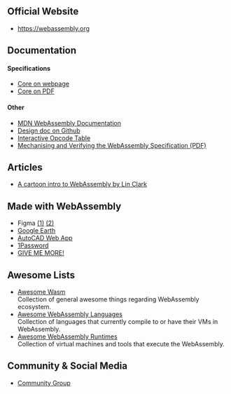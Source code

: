 ## Official Website
 - https://webassembly.org

## Documentation

#### Specifications
 - [Core on webpage](https://webassembly.github.io/spec/core)
 - [Core on PDF](https://webassembly.github.io/spec/core/_download/WebAssembly.pdf)

#### Other
 - [MDN WebAssembly Documentation](https://developer.mozilla.org/en-US/docs/WebAssembly)
 - [Design doc on Github](https://github.com/WebAssembly/design)
 - [Interactive Opcode Table](https://pengowray.github.io/wasm-ops)
 - [Mechanising and Verifying the WebAssembly Specification (PDF)](https://www.cl.cam.ac.uk/~caw77/papers/mechanising-and-verifying-the-webassembly-specification.pdf)

## Articles
 - [A cartoon intro to WebAssembly by Lin Clark](https://hacks.mozilla.org/2017/02/a-cartoon-intro-to-webassembly)

## Made with WebAssembly
 - Figma
 [(1)](https://www.figma.com/blog/webassembly-cut-figmas-load-time-by-3x/)
 [(2)](https://www.figma.com/blog/how-we-built-the-figma-plugin-system)
 - [Google Earth](https://blog.chromium.org/2019/06/webassembly-brings-google-earth-to-more.html)
 - [AutoCAD Web App](https://blogs.autodesk.com/autocad/autocad-web-app-google-io-2018)
 - [1Password](https://blog.1password.com/1password-x-may-2019-update)
 - [GIVE ME MORE!](https://madewithwebassembly.com)

## Awesome Lists

 - [Awesome Wasm](https://github.com/mbasso/awesome-wasm)<br/>
 Collection of general awesome things regarding WebAssembly ecosystem.
 - [Awesome WebAssembly Languages](https://github.com/appcypher/awesome-wasm-langs)<br/>
 Collection of languages that currently compile to or have their VMs in WebAssembly.
 - [Awesome WebAssembly Runtimes](https://github.com/appcypher/awesome-wasm-runtimes)<br/>
 Collection of virtual machines and tools that execute the WebAssembly.

## Community & Social Media
 - [Community Group](https://www.w3.org/community/webassembly)
